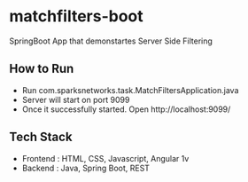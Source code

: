 # matchfilters-boot
SpringBoot App that demonstartes Server Side Filtering

How to Run
-------------
- Run com.sparksnetworks.task.MatchFiltersApplication.java 
- Server will start on port 9099
- Once it successfully started. Open http://localhost:9099/

Tech Stack
----------
- Frontend : HTML, CSS, Javascript, Angular 1v
- Backend  : Java, Spring Boot, REST
